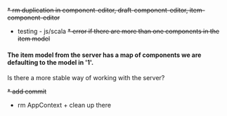 ~~* rm duplication in component-editor, draft-component-editor, item-component-editor~~
* testing - js/scala
~~* error if there are more than one components in the item model~~

#### The item model from the server has a map of components we are defaulting to the model in '1'.
Is there a more stable way of working with the server?

~~* add commit~~
* rm AppContext + clean up there
